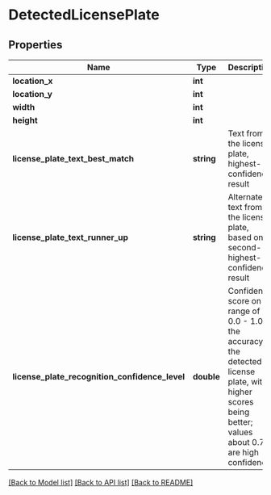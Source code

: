 # DetectedLicensePlate

## Properties
Name | Type | Description | Notes
------------ | ------------- | ------------- | -------------
**location_x** | **int** |  | [optional] 
**location_y** | **int** |  | [optional] 
**width** | **int** |  | [optional] 
**height** | **int** |  | [optional] 
**license_plate_text_best_match** | **string** | Text from the license plate, highest-confidence result | [optional] 
**license_plate_text_runner_up** | **string** | Alternate text from the license plate, based on second-highest-confidence result | [optional] 
**license_plate_recognition_confidence_level** | **double** | Confidence score on a range of 0.0 - 1.0 of the accuracy of the detected license plate, with higher scores being better; values about 0.75 are high confidence | [optional] 

[[Back to Model list]](../README.md#documentation-for-models) [[Back to API list]](../README.md#documentation-for-api-endpoints) [[Back to README]](../README.md)


